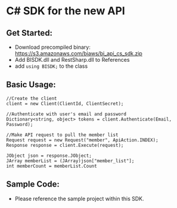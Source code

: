 C# SDK for the new API
=============

## Get Started:
* Download precompiled binary: https://s3.amazonaws.com/biaws/bi_api_cs_sdk.zip
* Add BISDK.dll and RestSharp.dll to References
* add `using BISDK;` to the class

## Basic Usage:

    //Create the client
    client = new Client(ClientId, ClientSecret);
    
    //Authenticate with user's email and password
    Dictionary<string, object> tokens = client.Authenticate(Email, Password);
    
    //Make API request to pull the member list
    Request request = new Request("member", ApiAction.INDEX);
    Response response = client.Execute(request);
    
    JObject json = response.JObject;
    JArray memberList = (JArray)json["member_list"];
    int memberCount = memberList.Count
    
## Sample Code:
* Please reference the sample project within this SDK.
